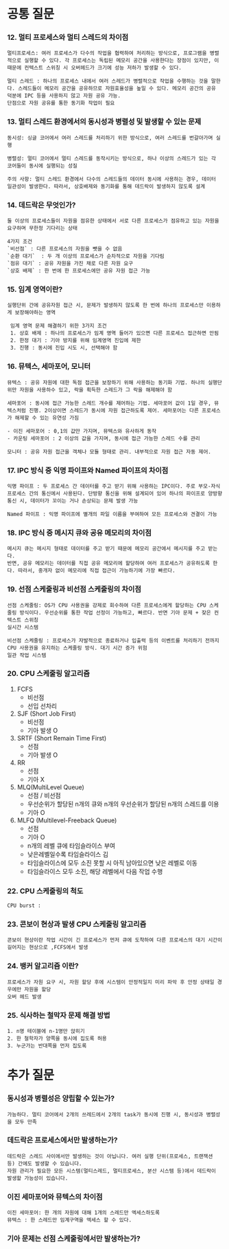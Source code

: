 # 공통 질문
### 12. 멀티 프로세스와 멀티 스레드의 차이점
```
멀티프로세스: 여러 프로세스가 다수의 작업을 협력하여 처리하는 방식으로, 프로그램을 병렬적으로 실행할 수 있다. 각 프로세스는 독립된 메모리 공간을 사용한다는 장점이 있지만, 이 때문에 컨텍스트 스위칭 시 오버헤드가 크기에 성능 저하가 발생할 수 있다.

멀티 스레드 : 하나의 프로세스 내에서 여러 스레드가 병렬적으로 작업을 수행하는 것을 말한다. 스레드들이 메모리 공간을 공유하므로 자원효율성을 높일 수 있다. 메모리 공간의 공유 덕분에 IPC 등을 사용하지 않고 자원 공유 가능.
단점으로 자원 공유를 통한 동기화 작업이 필요
```

### 13. 멀티 스레드 환경에서의 동시성과 병렬성 및 발생할 수 있는 문제
```
동시성: 싱글 코어에서 여러 스레드를 처리하기 위한 방식으로, 여러 스레드를 번갈아가며 실행

병렬성: 멀티 코어에서 멀티 스레드를 동작시키는 방식으로, 하나 이상의 스레드가 있는 각 코어들이 동시에 실행되는 성질

주의 사항: 멀티 스레드 환경에서 다수의 스레드들의 데이터 동시에 사용하는 경우, 데이터 일관성이 발생한다. 따라서, 상호배제와 동기화를 통해 데드락이 발생하지 않도록 설계
```

### 14. 데드락은 무엇인가?
```
둘 이상의 프로세스들이 자원을 점유한 상태에서 서로 다른 프로세스가 점유하고 있는 자원을 요구하며 무한정 기다리는 상태

4가지 조건
`비선점` : 다른 프로세스의 자원을 뺏을 수 없음
`순환 대기`  : 두 개 이상의 프로세스가 순차적으로 자원을 기다림
`점유 대기` : 공유 자원을 가진 채로 다른 자원 요구
`상호 배제` : 한 번에 한 프로세스에만 공유 자원 접근 가능
```

### 15. 임계 영역이란?
```
실행단위 간에 공유자원 접근 시, 문제가 발생하지 않도록 한 번에 하나의 프로세스만 이용하게 보장해야하는 영역

 임계 영역 문제 해결하기 위한 3가지 조건
 1. 상호 배제 : 하나의 프로세스가 임계 영역 들어가 있으면 다른 프로세스 접근하면 안됨
 2. 한정 대기 : 기아 방지를 위해 임계영역 진입에 제한
 3. 진행 : 동시에 진입 시도 시, 선택해야 함
```

### 16. 뮤텍스, 세마포어, 모니터
```
뮤텍스 : 공유 자원에 대한 독점 접근을 보장하기 위해 사용하는 동기화 기법. 하나의 실행단위만 자원을 사용하수 있고, 락을 획득한 스레드가 그 락을 해제해야 함

세마포어 : 동시에 접근 가능한 스레드 개수를 제어하는 기법. 세마포어 값이 1일 경우, 뮤텍스처럼 진행. 2이상이면 스레드가 동시에 자원 접근하도록 제어. 세마포어는 다른 프로세스가 해제할 수 있는 유연성 가짐

- 이진 세마포어 : 0,1의 값만 가지며, 뮤텍스와 유사하게 동작
- 카운팅 세마포어 : 2 이상의 값을 가지며, 동시에 접근 가능한 스레드 수를 관리

모니터 : 공유 자원 접근을 객체나 모듈 형태로 관리. 내부적으로 자원 접근 자동 제어.
```

### 17. IPC 방식 중 익명 파이프와 Named 파이프의 차이점
```
익명 파이프 : 두 프로세스 간 데이터를 주고 받기 위해 사용하는 IPC이다. 주로 부모-자식 프로세스 간의 통신에서 사용된다. 단방향 통신을 위해 설계되어 있어 하나의 파이프로 양방향 통신 시, 데이터가 꼬이는 거나 손상되는 문제 발생 가능

Named 파이프 : 익명 파이프에 별개의 파일 이름을 부여하여 모든 프로세스와 견결이 가능
```

### 18. IPC 방식 중 메시지 큐와 공유 메모리의 차이점
```
메시지 큐는 메시지 형태로 데이터를 주고 받기 때문에 메모리 공간에서 메시지를 주고 받는다.
반면, 공유 메모리는 데이터를 직접 공유 메모리에 할당하여 여러 프로세스가 공유하도록 한다. 따라서, 중개자 없이 메모리에 직접 접근이 가능하기에 가장 빠르다.
```

### 19. 선점 스케줄링과 비선점 스케줄링의 차이점
```
선점 스케줄링: OS가 CPU 사용권을 강제로 회수하여 다른 프로세스에게 할당하는 CPU 스케줄링 방식이다. 우선순위를 통한 작업 선정이 가능하고, 빠르다. 반면 기아 문제 + 잦은 컨텍스트 스위칭
실시간 시스템

비선점 스케줄링 : 프로세스가 자발적으로 종료하거나 입출력 등의 이벤트를 처리하기 전까지 CPU 사용권을 유지하는 스케줄링 방식. 대기 시간 증가 위험
일관 작업 시스템
```

### 20. CPU 스케줄링 알고리즘

1. FCFS
    - 비선점
    - 선입 선차리
2. SJF (Short Job First)
    - 비선점
    - 기아 발생 O
3. SRTF (Short Remain Time First)
    - 선점
    - 기아 발생 O
4. RR
    - 선점
    - 기아 X
5. MLQ(MultiLevel Queue)
    - 선점 / 비선점
    - 우선순위가 할당된 n개의 큐와 n개의 우선순위가 할당된 n개의 스레드를 이용
    - 기아 O
6. MLFQ (Multilevel-Freeback Queue)
    - 선점
    - 기아 O
    - n개의 레벨 큐에 타임슬라이스 부여
    - 낮은레벨일수록 타임슬라이스 김
    - 타임슬라이스에 모두 소진 못할 시 아직 남아있으면 낮은 레벨로 이동
    - 타임슬라이스 모두 소진, 해당 레벨에서 다음 작업 수행

### 22. CPU 스케줄링의 척도
```
CPU burst :
```

### 23. 콘보이 현상과 발생 CPU 스케줄링 알고리즘
```
콘보이 현상이란 작업 시간이 긴 프로세스가 먼저 큐에 도착하여 다른 프로세스의 대기 시간이 길어지는 현상으로 ,FCFS에서 발생
```

### 24. 뱅커 알고리즘 이란?
```
프로세스가 자원 요구 시, 자원 할당 후에 시스템이 안정적일지 미리 파악 후 안정 상태일 경우에만 자원을 할당
오버 헤드 발생
```

### 25. 식사하는 철막자 문제 해결 방법
```
1. n명 테이블에 n-1명만 앉히기
2. 한 철학자가 양쪽을 동시에 집도록 허용
3. 누군가는 반대쪽을 먼저 집도록
```

# 추가 질문

### 동시성과 병렬성은 양립할 수 있는가?
```
가능하다. 멀티 코어에서 2개의 쓰레드에서 2개의 task가 동시에 진행 시, 동시성과 병렬성을 모두 만족
```

### 데드락은 프로세스에서만 발생하는가?
```
데드락은 스레드 사이에서만 발생하는 것이 아닙니다. 여러 실행 단위(프로세스, 트랜잭션 등) 간에도 발생할 수 있습니다.
자원 관리가 필요한 모든 시스템(멀티스레드, 멀티프로세스, 분산 시스템 등)에서 데드락이 발생할 가능성이 있습니다.
```

### 이진 세마포어와 뮤텍스의 차이점
```
이진 세마포어: 한 개의 자원에 대해 1개의 스레드만 엑세스하도록
뮤텍스 : 한 스레드만 임계구역을 엑세스 할 수 있다.
```

### 기아 문제는 선점 스케줄링에서만 발생하는가?